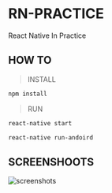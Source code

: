# RN-PRACTICE
React Native In Practice

## HOW TO

> INSTALL

```bash
npm install
```

> RUN

```bash
react-native start
```

```bash
react-native run-andoird
```

## SCREENSHOOTS
![screenshots](https://github.com/renshan1990/rn-practice/blob/master/screenshots/Screenshot_1477898670.png)
